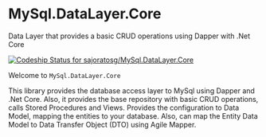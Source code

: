 # MySql.DataLayer.Core
Data Layer that provides a basic CRUD operations using Dapper with .Net Core

[ ![Codeship Status for sajoratosg/MySql.DataLayer.Core](https://app.codeship.com/projects/495340d0-871f-0136-d478-3e27c1ec70f0/status?branch=master)](https://app.codeship.com/projects/302596)

Welcome to `MySql.DataLayer.Core`

This library provides the database access layer to MySql using Dapper and .Net Core.
Also, it provides the base repository with basic CRUD operations, calls Stored Procedures and Views. Provides the configuration to Data Model, mapping the entities to your database.
Also, can map the Entity Data Model to Data Transfer Object (DTO) using Agile Mapper.
